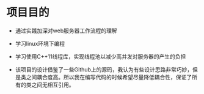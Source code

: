 # 项目目的

* 通过实践加深对web服务器工作流程的理解

* 学习linux环境下编程

* 学习使用C++11线程库，实现线程池以减少高并发对服务器的产生的负担

* 该项目的设计借鉴了一些Github上的源码，我认为有些设计思路非常巧妙，但是类之间耦合度高。所以我在编写代码的时候希望尽量降低耦合性，保证了所有的类之间无相互引用。

  

  